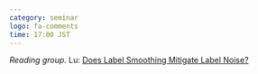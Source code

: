 ```yaml
---
category: seminar
logo: fa-comments
time: 17:00 JST
---
```


*Reading group.*  Lu:
[Does Label Smoothing Mitigate Label Noise?](http://proceedings.mlr.press/v119/lukasik20a.html)






